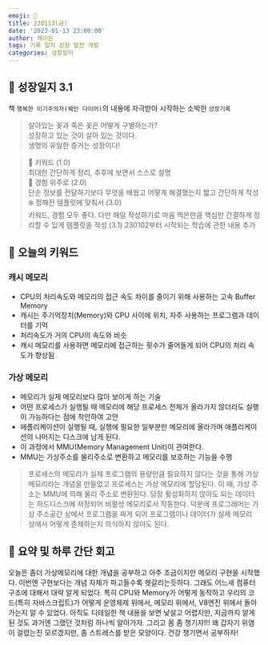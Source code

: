 ```yaml
---
emoji: 🌱
title: 230113(금)
date: '2023-01-13 23:00:00'
author: 제이든
tags: 기록 일지 성장 발전 개발
categories: 성장일지
---
```


## 🎄 성장일지 3.1

책 `행복한 이기주의자(웨인 다이어)`의 내용에 자극받아 시작하는 소박한 `성장기록`

> 살아있는 꽃과 죽은 꽃은 어떻게 구별하는가?<br/>
> 성장하고 있는 것이 살아 있는 것이다.<br/>
> 생명의 유일한 증거는 성장이다!

> 🌳 키워드 (1.0)<br/>
> 최대한 간단하게 정리, 추후에 보면서 스스로 설명<br/>
> 🍉 경험 위주로 (2.0)<br/>
> 단순 정보를 전달하기보다 무엇을 배웠고 어떻게 해결했는지 짧고 간단하게 작성<br/>
> ❄️ 정해진 템플릿에 맞춰서 (3.0)<br/>
> 키워드, 경험 모두 좋다. 다만 매일 작성하기로 마음 먹은만큼 핵심만 간결하게 정리할 수 있게 템플릿을 작성
> (3.1) 230102부터 시작되는 학습에 관한 내용 추가

## 🔑 오늘의 키워드

### 캐시 메모리

- CPU의 처리속도와 메모리의 접근 속도 차이를 줄이기 위해 사용하는 고속 Buffer Memory
- 캐시는 주기억장치(Memory)와 CPU 사이에 위치, 자주 사용하는 프로그램과 데이터를 기억
- 처리속도가 거의 CPU의 속도와 비슷
- 캐시 메모리를 사용하면 메모리에 접근하는 횟수가 줄어들게 되어 CPU의 처리 속도가 향상됨

### 가상 메모리

- 메모리가 실제 메모리보다 많아 보이게 하는 기술
- 어떤 프로세스가 실행될 때 메모리에 해당 프로세스 전체가 올라가지 않더라도 실행이 가능하다는 점에 착안하여 고안
- 애플리케이션이 실행될 때, 실행에 필요한 일부분만 메모리에 올라가며 애플리케이션의 나머지는 디스크에 남게 된다.
- 이 과정에서 MMU(Memory Management Unit)이 관여한다.
- MMU는 가상주소를 물리주소로 변환하고 메모리를 보호하는 기능을 수행

> 프로세스의 메모리가 실제 프로그램의 용량만큼 필요하지 않다는 것을 통해 가상 메모리라는 개념을 만들었고 프로세스는 가상 메모리에 할당된다. 
> 이 때, 가상 주소는 MMU에 의해 물리 주소로 변환된다. 당장 활성화하지 않아도 되는 데이터는 하드디스크에 저장되어 비활성 메모리로서 작동한다.
> 덕분에 프로그래머는 가상 주소공간 상에서 프로그램을 짜게 되어 프로그램이나 데이터가 실제 메모리 상에서 어떻게 존재하는지 의식하지 않아도 된다.

## 📝 요약 및 하루 간단 회고

오늘은 좀더 가상메모리에 대한 개념을 공부하고 아주 조금이지만 메모리 구현을 시작했다. 이번엔 구현보다는 개념 자체가 파고들수록 헷갈리는듯하다.
그래도 어느새 컴퓨터 구조에 대해서 대략 알게 되었다. 특히 CPU와 Memory가 어떻게 동작하고 우리의 코드(특히 자바스크립트)가 어떻게 운영체제 위에서,
메모리 위에서, V8엔진 위에서 돌아가는지 알 수 있었다. 아직도 디테일한 책 내용을 보면 낯설고 어렵지만, 지금까지 알게 된 것도 과거엔 그랬던 것처럼
하나씩 알아가자. 그리고 몸 좀 챙기자!!! 왜 갑자기 위염이 걸렸는진 모르겠지만, 좀 스트레스를 받은 모양이다. 건강 챙기면서 공부하자!

```toc

```
